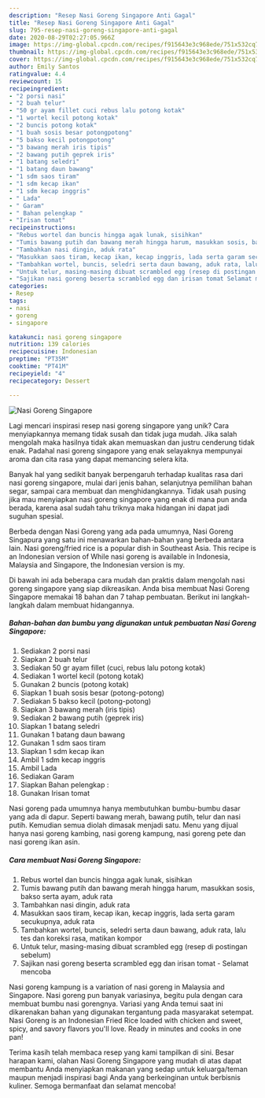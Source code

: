 ```yaml
---
description: "Resep Nasi Goreng Singapore Anti Gagal"
title: "Resep Nasi Goreng Singapore Anti Gagal"
slug: 795-resep-nasi-goreng-singapore-anti-gagal
date: 2020-08-29T02:27:05.966Z
image: https://img-global.cpcdn.com/recipes/f915643e3c968ede/751x532cq70/nasi-goreng-singapore-foto-resep-utama.jpg
thumbnail: https://img-global.cpcdn.com/recipes/f915643e3c968ede/751x532cq70/nasi-goreng-singapore-foto-resep-utama.jpg
cover: https://img-global.cpcdn.com/recipes/f915643e3c968ede/751x532cq70/nasi-goreng-singapore-foto-resep-utama.jpg
author: Emily Santos
ratingvalue: 4.4
reviewcount: 15
recipeingredient:
- "2 porsi nasi"
- "2 buah telur"
- "50 gr ayam fillet cuci rebus lalu potong kotak"
- "1 wortel kecil potong kotak"
- "2 buncis potong kotak"
- "1 buah sosis besar potongpotong"
- "5 bakso kecil potongpotong"
- "3 bawang merah iris tipis"
- "2 bawang putih geprek iris"
- "1 batang seledri"
- "1 batang daun bawang"
- "1 sdm saos tiram"
- "1 sdm kecap ikan"
- "1 sdm kecap inggris"
- " Lada"
- " Garam"
- " Bahan pelengkap "
- "Irisan tomat"
recipeinstructions:
- "Rebus wortel dan buncis hingga agak lunak, sisihkan"
- "Tumis bawang putih dan bawang merah hingga harum, masukkan sosis, bakso serta ayam, aduk rata"
- "Tambahkan nasi dingin, aduk rata"
- "Masukkan saos tiram, kecap ikan, kecap inggris, lada serta garam secukupnya, aduk rata"
- "Tambahkan wortel, buncis, seledri serta daun bawang, aduk rata, lalu tes dan koreksi rasa, matikan kompor"
- "Untuk telur, masing-masing dibuat scrambled egg (resep di postingan sebelum)"
- "Sajikan nasi goreng beserta scrambled egg dan irisan tomat Selamat mencoba"
categories:
- Resep
tags:
- nasi
- goreng
- singapore

katakunci: nasi goreng singapore 
nutrition: 139 calories
recipecuisine: Indonesian
preptime: "PT35M"
cooktime: "PT41M"
recipeyield: "4"
recipecategory: Dessert

---
```



![Nasi Goreng Singapore](https://img-global.cpcdn.com/recipes/f915643e3c968ede/751x532cq70/nasi-goreng-singapore-foto-resep-utama.jpg)

Lagi mencari inspirasi resep nasi goreng singapore yang unik? Cara menyiapkannya memang tidak susah dan tidak juga mudah. Jika salah mengolah maka hasilnya tidak akan memuaskan dan justru cenderung tidak enak. Padahal nasi goreng singapore yang enak selayaknya mempunyai aroma dan cita rasa yang dapat memancing selera kita.

Banyak hal yang sedikit banyak berpengaruh terhadap kualitas rasa dari nasi goreng singapore, mulai dari jenis bahan, selanjutnya pemilihan bahan segar, sampai cara membuat dan menghidangkannya. Tidak usah pusing jika mau menyiapkan nasi goreng singapore yang enak di mana pun anda berada, karena asal sudah tahu triknya maka hidangan ini dapat jadi suguhan spesial.

Berbeda dengan Nasi Goreng yang ada pada umumnya, Nasi Goreng Singapura yang satu ini menawarkan bahan-bahan yang berbeda antara lain. Nasi goreng/fried rice is a popular dish in Southeast Asia. This recipe is an Indonesian version of While nasi goreng is available in Indonesia, Malaysia and Singapore, the Indonesian version is my.


Di bawah ini ada beberapa cara mudah dan praktis dalam mengolah nasi goreng singapore yang siap dikreasikan. Anda bisa membuat Nasi Goreng Singapore memakai 18 bahan dan 7 tahap pembuatan. Berikut ini langkah-langkah dalam membuat hidangannya.

<!--inarticleads1-->

##### Bahan-bahan dan bumbu yang digunakan untuk pembuatan Nasi Goreng Singapore:

1. Sediakan 2 porsi nasi
1. Siapkan 2 buah telur
1. Sediakan 50 gr ayam fillet (cuci, rebus lalu potong kotak)
1. Sediakan 1 wortel kecil (potong kotak)
1. Gunakan 2 buncis (potong kotak)
1. Siapkan 1 buah sosis besar (potong-potong)
1. Sediakan 5 bakso kecil (potong-potong)
1. Siapkan 3 bawang merah (iris tipis)
1. Sediakan 2 bawang putih (geprek iris)
1. Siapkan 1 batang seledri
1. Gunakan 1 batang daun bawang
1. Gunakan 1 sdm saos tiram
1. Siapkan 1 sdm kecap ikan
1. Ambil 1 sdm kecap inggris
1. Ambil  Lada
1. Sediakan  Garam
1. Siapkan  Bahan pelengkap :
1. Gunakan Irisan tomat


Nasi goreng pada umumnya hanya membutuhkan bumbu-bumbu dasar yang ada di dapur. Seperti bawang merah, bawang putih, telur dan nasi putih. Kemudian semua diolah dimasak menjadi satu. Menu yang dijual hanya nasi goreng kambing, nasi goreng kampung, nasi goreng pete dan nasi goreng ikan asin. 

<!--inarticleads2-->

##### Cara membuat Nasi Goreng Singapore:

1. Rebus wortel dan buncis hingga agak lunak, sisihkan
1. Tumis bawang putih dan bawang merah hingga harum, masukkan sosis, bakso serta ayam, aduk rata
1. Tambahkan nasi dingin, aduk rata
1. Masukkan saos tiram, kecap ikan, kecap inggris, lada serta garam secukupnya, aduk rata
1. Tambahkan wortel, buncis, seledri serta daun bawang, aduk rata, lalu tes dan koreksi rasa, matikan kompor
1. Untuk telur, masing-masing dibuat scrambled egg (resep di postingan sebelum)
1. Sajikan nasi goreng beserta scrambled egg dan irisan tomat - Selamat mencoba


Nasi goreng kampung is a variation of nasi goreng in Malaysia and Singapore. Nasi goreng pun banyak variasinya, begitu pula dengan cara membuat bumbu nasi gorengnya. Variasi yang Anda temui saat ini dikarenakan bahan yang digunakan tergantung pada masyarakat setempat. Nasi Goreng is an Indonesian Fried Rice loaded with chicken and sweet, spicy, and savory flavors you&#39;ll love. Ready in minutes and cooks in one pan! 

Terima kasih telah membaca resep yang kami tampilkan di sini. Besar harapan kami, olahan Nasi Goreng Singapore yang mudah di atas dapat membantu Anda menyiapkan makanan yang sedap untuk keluarga/teman maupun menjadi inspirasi bagi Anda yang berkeinginan untuk berbisnis kuliner. Semoga bermanfaat dan selamat mencoba!
